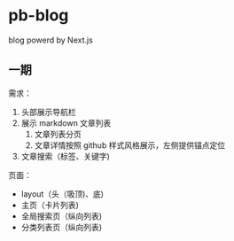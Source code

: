 # pb-blog

blog powerd by Next.js

## 一期

需求：

1. 头部展示导航栏
2. 展示 markdown 文章列表
   1. 文章列表分页
   2. 文章详情按照 github 样式风格展示，左侧提供锚点定位
3. 文章搜索（标签、关键字)

页面：

- layout（头（吸顶)、底)
- 主页（卡片列表)
- 全局搜索页（纵向列表)
- 分类列表页（纵向列表)
